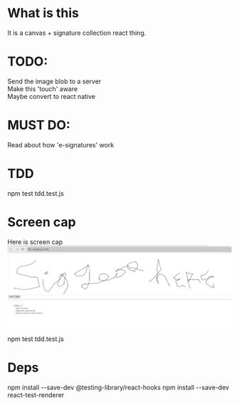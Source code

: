 # What is this

It is a canvas + signature collection react thing.

# TODO:

Send the image blob to a server  
Make this 'touch' aware  
Maybe convert to react native

# MUST DO:

Read about how 'e-signatures' work

# TDD

npm test tdd.test.js

# Screen cap

Here is screen cap
![screencap.png](screencap.png)
npm test tdd.test.js 

# Deps
npm install --save-dev @testing-library/react-hooks
npm install --save-dev react-test-renderer
